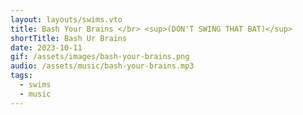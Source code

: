 ```yaml
---
layout: layouts/swims.vto
title: Bash Your Brains </br> <sup>(DON'T SWING THAT BAT)</sup>
shortTitle: Bash Ur Brains
date: 2023-10-11
gif: /assets/images/bash-your-brains.png
audio: /assets/music/bash-your-brains.mp3
tags:
  - swims
  - music
---
```


